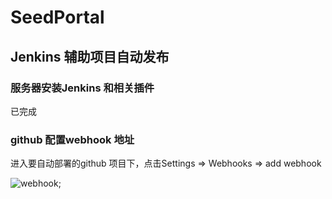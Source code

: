 # SeedPortal

## Jenkins 辅助项目自动发布

### 服务器安装Jenkins 和相关插件
已完成

### github 配置webhook 地址
进入要自动部署的github 项目下，点击Settings => Webhooks => add webhook

![webhook]('./assets/img/readme/webhook.jpg');
